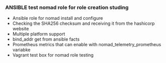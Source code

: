 ### **ANSIBLE test nomad role for role creation studing**


* Ansible role for nomad install and configure
* Checking the SHA256 checksum and receiving it from the hashicorp website 
*  Multiple platform support
*  bind_addr get from ansible facts
*  Prometheus metrics that can enable with nomad_telemetry_prometheus variabke
* Vagrant test box for nomad role testing 